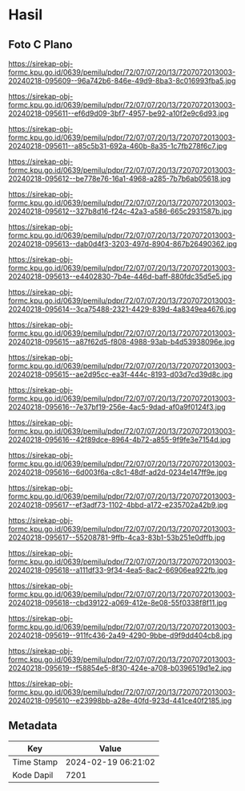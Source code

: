 # Hasil

## Foto C Plano

https://sirekap-obj-formc.kpu.go.id/0639/pemilu/pdpr/72/07/07/20/13/7207072013003-20240218-095609--96a742b6-846e-49d9-8ba3-8c016993fba5.jpg

https://sirekap-obj-formc.kpu.go.id/0639/pemilu/pdpr/72/07/07/20/13/7207072013003-20240218-095611--ef6d9d09-3bf7-4957-be92-a10f2e9c6d93.jpg

https://sirekap-obj-formc.kpu.go.id/0639/pemilu/pdpr/72/07/07/20/13/7207072013003-20240218-095611--a85c5b31-692a-460b-8a35-1c7fb278f6c7.jpg

https://sirekap-obj-formc.kpu.go.id/0639/pemilu/pdpr/72/07/07/20/13/7207072013003-20240218-095612--be778e76-16a1-4968-a285-7b7b6ab05618.jpg

https://sirekap-obj-formc.kpu.go.id/0639/pemilu/pdpr/72/07/07/20/13/7207072013003-20240218-095612--327b8d16-f24c-42a3-a586-665c2931587b.jpg

https://sirekap-obj-formc.kpu.go.id/0639/pemilu/pdpr/72/07/07/20/13/7207072013003-20240218-095613--dab0d4f3-3203-497d-8904-867b26490362.jpg

https://sirekap-obj-formc.kpu.go.id/0639/pemilu/pdpr/72/07/07/20/13/7207072013003-20240218-095613--e4402830-7b4e-446d-baff-880fdc35d5e5.jpg

https://sirekap-obj-formc.kpu.go.id/0639/pemilu/pdpr/72/07/07/20/13/7207072013003-20240218-095614--3ca75488-2321-4429-839d-4a8349ea4676.jpg

https://sirekap-obj-formc.kpu.go.id/0639/pemilu/pdpr/72/07/07/20/13/7207072013003-20240218-095615--a87f62d5-f808-4988-93ab-b4d53938096e.jpg

https://sirekap-obj-formc.kpu.go.id/0639/pemilu/pdpr/72/07/07/20/13/7207072013003-20240218-095615--ae2d95cc-ea3f-444c-8193-d03d7cd39d8c.jpg

https://sirekap-obj-formc.kpu.go.id/0639/pemilu/pdpr/72/07/07/20/13/7207072013003-20240218-095616--7e37bf19-256e-4ac5-9dad-af0a9f0124f3.jpg

https://sirekap-obj-formc.kpu.go.id/0639/pemilu/pdpr/72/07/07/20/13/7207072013003-20240218-095616--42f89dce-8964-4b72-a855-9f9fe3e7154d.jpg

https://sirekap-obj-formc.kpu.go.id/0639/pemilu/pdpr/72/07/07/20/13/7207072013003-20240218-095616--6d003f6a-c8c1-48df-ad2d-0234e147ff9e.jpg

https://sirekap-obj-formc.kpu.go.id/0639/pemilu/pdpr/72/07/07/20/13/7207072013003-20240218-095617--ef3adf73-1102-4bbd-a172-e235702a42b9.jpg

https://sirekap-obj-formc.kpu.go.id/0639/pemilu/pdpr/72/07/07/20/13/7207072013003-20240218-095617--55208781-9ffb-4ca3-83b1-53b251e0dffb.jpg

https://sirekap-obj-formc.kpu.go.id/0639/pemilu/pdpr/72/07/07/20/13/7207072013003-20240218-095618--a111df33-9f34-4ea5-8ac2-66906ea922fb.jpg

https://sirekap-obj-formc.kpu.go.id/0639/pemilu/pdpr/72/07/07/20/13/7207072013003-20240218-095618--cbd39122-a069-412e-8e08-55f0338f8f11.jpg

https://sirekap-obj-formc.kpu.go.id/0639/pemilu/pdpr/72/07/07/20/13/7207072013003-20240218-095619--911fc436-2a49-4290-9bbe-d9f9dd404cb8.jpg

https://sirekap-obj-formc.kpu.go.id/0639/pemilu/pdpr/72/07/07/20/13/7207072013003-20240218-095619--f58854e5-8f30-424e-a708-b0396519d1e2.jpg

https://sirekap-obj-formc.kpu.go.id/0639/pemilu/pdpr/72/07/07/20/13/7207072013003-20240218-095610--e23998bb-a28e-40fd-923d-441ce40f2185.jpg


## Metadata

| Key        | Value               |
| ---------- | ------------------- |
| Time Stamp | 2024-02-19 06:21:02 |
| Kode Dapil | 7201                |



